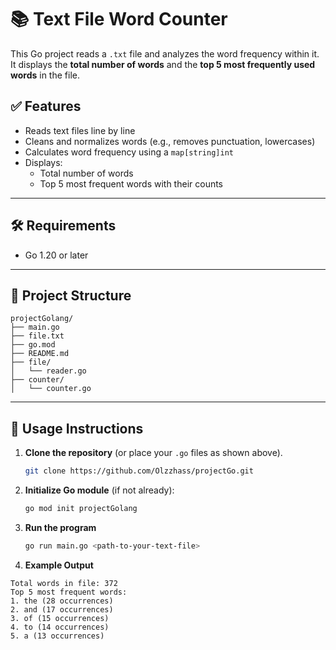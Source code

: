 # 📚 Text File Word Counter

This Go project reads a `.txt` file and analyzes the word frequency within it. It displays the **total number of words** and the **top 5 most frequently used words** in the file.

## ✅ Features

- Reads text files line by line
- Cleans and normalizes words (e.g., removes punctuation, lowercases)
- Calculates word frequency using a `map[string]int`
- Displays:
  - Total number of words
  - Top 5 most frequent words with their counts

---

## 🛠️ Requirements

- Go 1.20 or later

---

## 📂 Project Structure

```text
projectGolang/ 
├── main.go
├── file.txt
├── go.mod
├── README.md
├── file/
│   └── reader.go
├── counter/
│   └── counter.go
```

---

## 🚀 Usage Instructions

1. **Clone the repository** (or place your `.go` files as shown above).

    ```bash
    git clone https://github.com/Olzzhass/projectGo.git

2. **Initialize Go module** (if not already):

   ```bash
   go mod init projectGolang

3. **Run the program**

    ```bash
    go run main.go <path-to-your-text-file>

4. **Example Output**

```text
Total words in file: 372
Top 5 most frequent words:
1. the (28 occurrences)
2. and (17 occurrences)
3. of (15 occurrences)
4. to (14 occurrences)
5. a (13 occurrences)
```